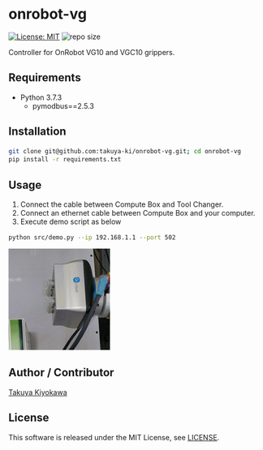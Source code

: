 # onrobot-vg

[![License: MIT](https://img.shields.io/badge/License-MIT-yellow.svg)](https://opensource.org/licenses/MIT)
![repo size](https://img.shields.io/github/repo-size/takuya-ki/onrobot-vg)

Controller for OnRobot VG10 and VGC10 grippers.

## Requirements

- Python 3.7.3
  - pymodbus==2.5.3

## Installation

```bash
git clone git@github.com:takuya-ki/onrobot-vg.git; cd onrobot-vg
pip install -r requirements.txt
```

## Usage

1. Connect the cable between Compute Box and Tool Changer.
2. Connect an ethernet cable between Compute Box and your computer.
3. Execute demo script as below  
```bash
python src/demo.py --ip 192.168.1.1 --port 502
```

<img src="img/vgc10_2x.gif" height="200">  

## Author / Contributor

[Takuya Kiyokawa](https://takuya-ki.github.io/)

## License

This software is released under the MIT License, see [LICENSE](./LICENSE).
